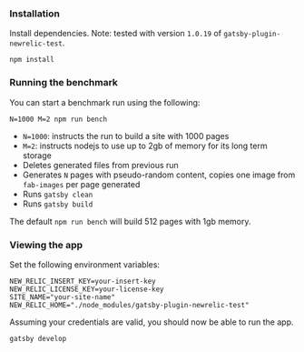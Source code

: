 ### Installation

Install dependencies. Note: tested with version `1.0.19` of `gatsby-plugin-newrelic-test`.

```shell
npm install
```
### Running the benchmark

You can start a benchmark run using the following:

```shell
N=1000 M=2 npm run bench
```

- `N=1000`: instructs the run to build a site with 1000 pages
- `M=2`: instructs nodejs to use up to 2gb of memory for its long term storage
- Deletes generated files from previous run
- Generates `N` pages with pseudo-random content, copies one image from `fab-images` per page generated
- Runs `gatsby clean`
- Runs `gatsby build`

The default `npm run bench` will build 512 pages with 1gb memory.

### Viewing the app

Set the following environment variables:

```
NEW_RELIC_INSERT_KEY=your-insert-key
NEW_RELIC_LICENSE_KEY=your-license-key
SITE_NAME="your-site-name"
NEW_RELIC_HOME="./node_modules/gatsby-plugin-newrelic-test"
```

Assuming your credentials are valid, you should now be able to run the app.

```shell
gatsby develop
```
